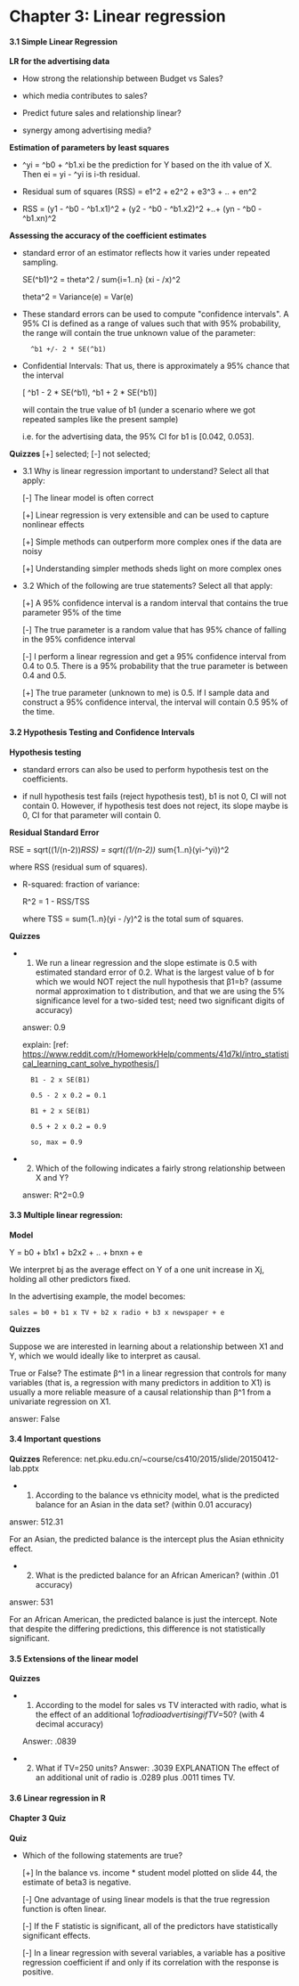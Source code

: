 # Chapter 3: Linear regression

#### 3.1 Simple Linear Regression

**LR for the advertising data**

+ How strong the relationship between Budget vs Sales?

+ which media contributes to sales?

+ Predict future sales and relationship linear?

+ synergy among advertising media?

**Estimation of parameters by least squares**

+ ^yi = ^b0 + ^b1.xi be the prediction for Y based on the ith value of X.
	Then ei = yi - ^yi is i-th residual.

+ Residual sum of squares (RSS) = e1^2 + e2^2 + e3^3 + .. + en^2

+ RSS = (y1 - ^b0 - ^b1.x1)^2 + (y2 - ^b0 - ^b1.x2)^2 +..+ (yn - ^b0 - ^b1.xn)^2

**Assessing the accuracy of the coefficient estimates**

+ standard error of an estimator reflects how it varies under repeated sampling. 

	SE(^b1)^2 = theta^2 / sum{i=1..n} (xi - /x)^2

	theta^2 = Variance(e) = Var(e)

+ These standard errors can be used to compute "confidence intervals".
	A 95% CI is defined as a range of values such that with 95% probability, 
	the range will contain the true unknown value of the parameter:

		^b1 +/- 2 * SE(^b1)

+ Confidential Intervals:
	That us, there is approximately a 95% chance that the interval

	[ ^b1 - 2 * SE(^b1), ^b1 + 2 * SE(^b1)]

	will contain the true value of b1 (under a scenario where we got repeated samples like the present sample)

	i.e. for the advertising data, the 95% CI for b1 is [0.042, 0.053].

**Quizzes** [+] selected; [-] not selected;

+ 3.1 Why is linear regression important to understand? Select all that apply:
	
	[-] The linear model is often correct
	
	[+] Linear regression is very extensible and can be used to capture nonlinear effects

	[+] Simple methods can outperform more complex ones if the data are noisy

	[+] Understanding simpler methods sheds light on more complex ones

+ 3.2 Which of the following are true statements? Select all that apply:

	[+] A 95% confidence interval is a random interval that contains the true parameter 95% of the time

	[-] The true parameter is a random value that has 95% chance of falling in the 95% confidence interval

	[-] I perform a linear regression and get a 95% confidence interval from 0.4 to 0.5. There is a 95% probability that the true parameter is between 0.4 and 0.5.

	[+] The true parameter (unknown to me) is 0.5. If I sample data and construct a 95% confidence interval, the interval will contain 0.5 95% of the time.

#### 3.2 Hypothesis Testing and Confidence Intervals

**Hypothesis testing**

+ standard errors can also be used to perform hypothesis test on the coefficients. 

+ if null hypothesis test fails (reject hypothesis test), b1 is not 0, 
CI will not contain 0. However, if hypothesis test does not reject, 
its slope maybe is 0, CI for that parameter will contain 0.


**Residual Standard Error**

RSE = sqrt((1/(n-2))*RSS) = sqrt((1/(n-2))* sum{1..n}(yi-^yi))^2

where RSS (residual sum of squares).


+ R-squared: fraction of variance:

	R^2 = 1 - RSS/TSS

	where TSS = sum{1..n}(yi - /y)^2 is the total sum of squares.

**Quizzes**

+ 1. We run a linear regression and the slope estimate is 0.5 with estimated standard error of 0.2. What is the largest value of b for which we would NOT reject the null hypothesis that β1=b? (assume normal approximation to t distribution, and that we are using the 5% significance level for a two-sided test; need two significant digits of accuracy)

	answer: 0.9

	explain: [ref: https://www.reddit.com/r/HomeworkHelp/comments/41d7kl/intro_statistical_learning_cant_solve_hypothesis/]

		B1 - 2 x SE(B1)

		0.5 - 2 x 0.2 = 0.1

		B1 + 2 x SE(B1)

		0.5 + 2 x 0.2 = 0.9

		so, max = 0.9


+ 2. Which of the following indicates a fairly strong relationship between X and Y?

	answer: R^2=0.9

#### 3.3 Multiple linear regression:

**Model**

Y = b0 + b1x1 + b2x2 + .. + bnxn + e

We interpret bj as the average effect on Y of a one unit increase in Xj,
holding all other predictors fixed. 

In the advertising example, the model becomes:

	sales = b0 + b1 x TV + b2 x radio + b3 x newspaper + e

**Quizzes**

Suppose we are interested in learning about a relationship between X1 and Y, which we would ideally like to interpret as causal.

True or False? The estimate β^1 in a linear regression that controls for many variables (that is, a regression with many predictors in addition to X1) is usually a more reliable measure of a causal relationship than β^1 from a univariate regression on X1.

answer: False 


#### 3.4 Important questions

**Quizzes**
Reference: net.pku.edu.cn/~course/cs410/2015/slide/20150412-lab.pptx

+ 1. According to the balance vs ethnicity model, what is the predicted balance for an Asian in the data set? (within 0.01 accuracy)

answer: 512.31

For an Asian, the predicted balance is the intercept plus the Asian ethnicity effect.


+ 2. What is the predicted balance for an African American? (within .01 accuracy)

answer: 531

For an African American, the predicted balance is just the intercept.
Note that despite the differing predictions, this difference is not statistically significant.


#### 3.5 Extensions of the linear model

**Quizzes**

+ 1. According to the model for sales vs TV interacted with radio, what is the effect of an additional $1 of radio advertising if TV=$50? (with 4 decimal accuracy)

	Answer: .0839


+ 2. What if TV=250 units?
	Answer: .3039
	EXPLANATION
	The effect of an additional unit of radio is .0289 plus .0011 times TV.


#### 3.6 Linear regression in R

#### Chapter 3 Quiz

**Quiz**

+ Which of the following statements are true?

	[+] In the balance vs. income * student model plotted on slide 44, the estimate of beta3 is negative.

	[-] One advantage of using linear models is that the true regression function is often linear.

	[-] If the F statistic is significant, all of the predictors have statistically significant effects.

	[-] In a linear regression with several variables, a variable has a positive regression coefficient if and only if its correlation with the response is positive.























